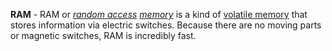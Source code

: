 **RAM** - RAM or *[random access](/docs/definitions/Random%20Access) [memory](docs/definitions/Memory.md)* is a kind of [volatile memory](docs/definitions/Volatile%20Memory.md) that stores information via electric switches. Because there are no moving parts or magnetic switches, RAM is incredibly fast.
